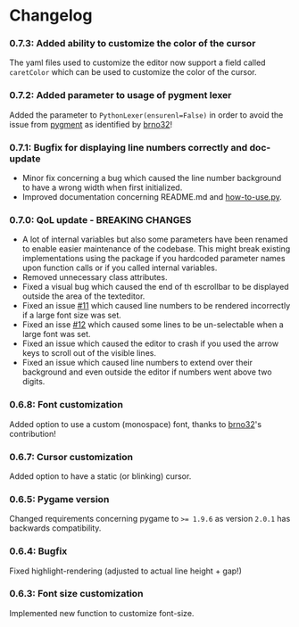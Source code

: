# Changelog

### 0.7.3: Added ability to customize the color of the cursor

The yaml files used to customize the editor now support a field called `caretColor` which can be used to customize the color of the cursor.

### 0.7.2: Added parameter to usage of pygment lexer

Added the parameter to `PythonLexer(ensurenl=False)` in order to avoid the issue from
[pygment](https://github.com/pygments/pygments/issues/610) as identified by [brno32](https://github.com/brno32)!


### 0.7.1: Bugfix for displaying line numbers correctly and doc-update

- Minor fix concerning a bug which caused the line number background to have a wrong width when first initialized.
- Improved documentation concerning README.md and [how-to-use.py](https://github.com/CribberSix/pygame-texteditor/blob/master/how-to-use.py).

### 0.7.0: QoL update - BREAKING CHANGES

- A lot of internal variables but also some parameters have been renamed to enable easier maintenance of the codebase. This might break existing implementations using the package if you hardcoded parameter names upon function calls or if you called internal variables.
- Removed unnecessary class attributes.
- Fixed a visual bug which caused the end of th escrollbar to be displayed outside the area of the texteditor.
- Fixed an issue [#11](https://github.com/CribberSix/pygame-texteditor/issues/11) which caused line numbers to be rendered incorrectly if a large font size was set.
- Fixed an isse [#12](https://github.com/CribberSix/pygame-texteditor/issues/10) which caused some lines to be un-selectable when a large font was set.
- Fixed an issue which caused the editor to crash if you used the arrow keys to scroll out of the visible lines.
- Fixed an issue which caused line numbers to extend over their background and even outside the editor if numbers went above two digits.

### 0.6.8: Font customization

Added option to use a custom (monospace) font, thanks to [brno32](https://github.com/brno32)'s contribution!

### 0.6.7: Cursor customization

Added option to have a static (or blinking) cursor.

### 0.6.5: Pygame version

Changed requirements concerning pygame to `>= 1.9.6` as version `2.0.1` has backwards compatibility.

### 0.6.4: Bugfix

Fixed highlight-rendering (adjusted to actual line height + gap!)

### 0.6.3: Font size customization

Implemented new function to customize font-size.
